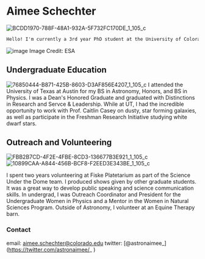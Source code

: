 # Aimee Schechter

![BCDD1970-788F-48A1-932A-5F732FC170DE_1_105_c](https://user-images.githubusercontent.com/77514587/164337172-1c91ec57-5e84-42f7-9140-6ab26965e6dd.jpeg)


```markdown
Hello! I'm currently a 3rd year PhD student at the University of Colorado Boulder. I work on identifying galaxy mergers with Convolutional Neural Networks, and discovering what effects these mergers have on active galactic nuclei and star formation. I currently use the IllustrisTNG simulation and the _HST_ CANDELS survey to do this work.
```

![image](https://user-images.githubusercontent.com/77514587/164337312-6560ee7d-2480-4f73-b55c-3c1040d95e5c.png)
Image Credit: ESA

## Undergraduate Education
![76850444-B871-425B-8603-D3AF856E4207_1_105_c](https://user-images.githubusercontent.com/77514587/164337502-8d4e75d0-86bb-4294-835c-15249f8b5add.jpeg)
I attended the University of Texas at Austin for my BS in Astronomy, Honors, and BS in Physics. I was a Dean's Honored Graduate and graduated with Distinctions in Research and Servce & Leadership. While at UT, I had the incredible opportunity to work with Prof. Caitlin Casey on dusty, star forming galaxies, as well as participate in the Freshman Research Initiative studying white dwarf stars.

## Outreach and Volunteering
![FBB2B7CD-4F2E-4FBE-8CD3-136677B3E921_1_105_c](https://user-images.githubusercontent.com/77514587/164337859-dc8c7490-4387-4c0b-a6fb-bc71fbe3d217.jpeg)
![10899CAA-A844-456B-BCF8-F2EED3E343BE_1_105_c](https://user-images.githubusercontent.com/77514587/164338256-5721aef8-b739-46a7-bdf2-9bf0ea74c9ac.jpeg)

I spent two years volunteering at Fiske Platetarium as part of the Science Under the Dome team. I produced shows given by other graduate students. It was a great way to develop public speaking and science communication skills. In undergrad, I was Outreach Coordinator and President for the Undergraduate Women in Physics and a Mentor in the Women in Natural Sciences Program. Outside of Astronomy, I volunteer at an Equine Therapy barn. 

### Contact

email: aimee.schechter@colorado.edu
twitter: [@astronaimee_] (https://twitter.com/astronaimee/_ )
